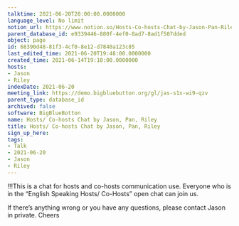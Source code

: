 ```yaml
---
talktime: 2021-06-20T20:00:00.0000000
language_level: No limit
notion_url: https://www.notion.so/Hosts-Co-hosts-Chat-by-Jason-Pan-Riley-68390d4881f34cf08e12d7840a123c85
parent_database_id: e9339446-880f-4ef0-8ad7-8ad1f507dded
object: page
id: 68390d48-81f3-4cf0-8e12-d7840a123c85
last_edited_time: 2021-06-20T19:48:00.0000000
created_time: 2021-06-14T19:10:00.0000000
hosts:
- Jason
- Riley
indexDate: 2021-06-20
meeting_link: https://demo.bigbluebutton.org/gl/jas-s1x-wi9-qzv
parent_type: database_id
archived: false
software: BigBlueBotton
name: Hosts/ Co-hosts Chat by Jason, Pan, Riley
title: Hosts/ Co-hosts Chat by Jason, Pan, Riley
sign_up_here: 
tags:
- Talk
- 2021-06-20
- Jason
- Riley
---
```


!!!This is a chat for hosts and co-hosts communication use. Everyone who is in the “English Speaking Hosts/ Co-Hosts” open chat can join us.

If there’s anything wrong or you have any questions, please contact Jason in private. Cheers

